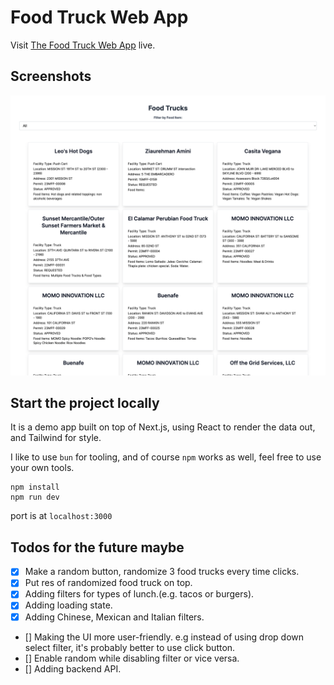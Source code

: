 # Food Truck Web App

Visit [The Food Truck Web App](https://food-truck-theta.vercel.app/) live.

## Screenshots

![](public/food-truck.png)

## Start the project locally

It is a demo app built on top of Next.js, using React to render the data out, and Tailwind for style.

I like to use `bun` for tooling, and of course `npm` works as well, feel free to use your own tools.

```
npm install
npm run dev
```

port is at `localhost:3000`

## Todos for the future maybe

- [x] Make a random button, randomize 3 food trucks every time clicks.
- [x] Put res of randomized food truck on top.
- [x] Adding filters for types of lunch.(e.g. tacos or burgers).
- [x] Adding loading state.
- [x] Adding Chinese, Mexican and Italian filters.
- [] Making the UI more user-friendly. e.g instead of using drop down select filter, it's probably better to use click button.
- [] Enable random while disabling filter or vice versa.
- [] Adding backend API.
